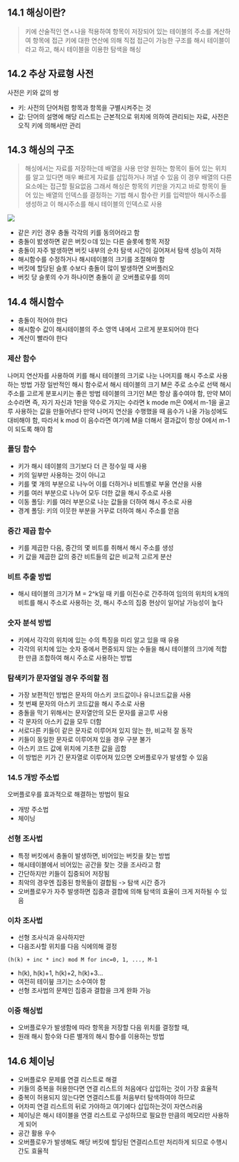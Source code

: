 
## 14.1 해싱이란?
> 키에 산술적인 연ㅅ나을 적용하여 항목이 저장되어 있는 테이블의 주소를 계산하여 항목에 접근
> 키에 대한 연산에 의해 직접 접근이 가능한 구조를 해시 테이블이라고 하고, 해시 테이블을 이용한 탐색을 해싱

## 14.2  추상 자료형 사전
사전은 키와 값의 쌍
- 키: 사전의 단어처럼 항목과 항목을 구별시켜주는 것
- 값: 단어의 설명에 해당
리스트는 근본적으로 위치에 의하여 관리되는 자료, 사전은 오직 키에 의해서만 관리
## 14.3 해싱의 구조
> 해싱에서는 자료를 저장하는데 배열을 사용
> 만양 원하는 항목이 들어 있는 위치를 알고 있다면 매우 빠르게 자료를 삽입하거나 꺼낼 수 있음
> 이 경우 배열의 다른 요소에는 접근할 필요없음
> 그래서 해싱은 항목의 키만을 가지고 바로 항목이 들어 있는 배열의 인덱스를 결정하는 기법
> 해시 함수란 키를 입력받아 해시주소를 생성하고 이 해시주소를 해시 테이블의 인덱스로 사용

![](https://blog.kakaocdn.net/dn/dsWloM/btrGhzPmbSg/FHtEdeExsuHTfDGK0IK3Zk/img.png)
- 같은 키인 경우 충돌 각각의 키를 동의어라고 함
- 충돌이 밠생하면 같은 버킷ㅇ데 있는 다른 슬롯에 항목 저장
- 충돌이 자주 발생하면 버킷 내부의 순차 탐색 시간이 길어져서 탐색 성능이 저하
- 해시함수를 수정하거나 해시테이블의 크기를 조절해야 함
- 버킷에 할당된 슬롯 수보다 충돌이 많이 발생하면 오버플러오
- 버킷 당 슬롯의 수가 하나이면 충돌이 곧 오버플로우를 의미
## 14.4 해시함수
- 충돌이 적어야 한다
- 해시함수 값이 해시테이블의 주소 영역 내에서 고르게 분포되어야 한다
- 계산이 빨라야 한다
### 제산 함수
나머지 연산자를 사용하여 키를 해시 테이블의 크기로 나눈 나머지를 해시 주소로 사용하는 방법
가장 일반적인 해시 함수로서 해시 테이블의 크기 M은 주로 소수로 선택
해시 주소를 고르게 분포시키는 좋은 방법
테이블의 크기인 M은 항상 홀수여야 함, 만약 M이 소수라면 즉, 자기 자신과 1만을 약수로 가지는 수라면 k mode m은 0에서 m-1을 골고루 사용하는 값을 만들어낸다
만약 나머지 연산을 수행했을 때 음수가 나올 가능성에도 대비해야 함, 따라서 k mod 이 음수라면 여기에 M을 더해서 결과값이 항상 0에서 m-1이 되도록 해야 함
### 폴딩 함수
- 키가 해시 테이블의 크기보다 더 큰 정수일 때 사용
- 키의 일부만 사용하는 것이 아니고
- 키를 몇 개의 부분으로 나누어 이를 더하거나 비트별로 부울 연산을 사용
- 키를 여러 부분으로 나누어 모두 더한 값을 해시 주소로 사용
- 이동 폴딩: 키를 여러 부분으로 나눈 값들을 더하여 해시 주소로 사용
- 경계 폴딩: 키의 이웃한 부분을 거꾸로 더하여 해시 주소를 얻음
### 중간 제곱 함수
- 키를 제곱한 다음, 중간의 몇 비트를 취해서 해시 주소를 생성
- 키 값을 제곱한 값의 중간 비트들의 값은 비교적 고르게 분산
### 비트 추출 방법
- 해시 테이블의 크기가 M = 2^k일 때 키를 이진수로 간주하여 임의의 위치의 k개의 비트를 해시 주소로 사용하는 것, 해시 주소의 집중 현상이 일어날 가능성이 높다
### 숫자 분석 방법
- 키에서 각각의 위치에 있는 수의 특징을 미리 알고 있을 때 유용
- 각각의 위치에 있는 숫자 중에서 편중되지 않는 수들을 해시 테이블의 크기에 적합한 만큼 조합하여 해시 주소로 사용하는 방법
### 탐색키가 문자열일 경우 주의할 점
- 가장 보편적인 방법은 문자의 아스키 코드값이나 유니코드값을 사용
- 첫 번째 문자의 아스키 코드값을 해시 주소로 사용
- 충돌을 막기 위해서는 문자열안의 모든 문자를 골고루 사용
- 각 문자의 아스키 값을 모두 더함
- 서로다른 키들이 같은 문자로 이루어져 있지 않는 한, 비교적 잘 동작
- 키들이 동일한 문자로 이루어져 있을 경우 구분 불가
- 아스키 코드 값에 위치에 기초한 값을 곱함
- 이 방법은 키가 긴 문자열로 이루어져 있으면 오버플로우가 발생할 수 있음
### 14.5 개방 주소법
오버플로우를 효과적으로 해결하는 방법이 필요
- 개방 주소법
- 체이닝
### 선형 조사법
- 특정 버킷에서 충돌이 발생하면, 비어있는 버킷을 찾는 방법
- 해시테이블에서 비어있는 공간을 찾는 것을 조사라고 함
- 간단하지만 키들이 집중되어 저장됨
- 최악의 경우엔 집중된 항목들이 결합됨 -> 탐색 시간 증가
- 오버플로우가 자주 발생하면 집중과 결합에 의해 탐색의 효율이 크게 저하될 수 있음
### 이차 조사법
- 선형 조사식과 유사하지만
- 다음조사할 위치를 다음 식에의해 결정
```
(h(k) + inc * inc) mod M for inc=0, 1, ..., M-1
```
- h(k), h(k)+1, h(k)+2, h(k)+3...
- 여전히 테이븦 크기는 소수여야 함
- 선형 조사법의 문제인 집중과 결합을 크게 완화 가능
### 이중 해싱법
- 오버플로우가  발생함에 따라 항목을 저장할 다음 위치를 결정할 때, 
- 원래 해시 함수와 다른 별개의 해시 함수를 이용하는 방법
## 14.6 체이닝
- 오버플로우 문제를 연결 리스트로 해결
- 키들의 중복을 허용한다면 연결 리스트의 처음에다 삽입하는 것이 가장 효율적
- 중복이 허용되지 않는다면 연결리스트를 처음부터 탐색하여야 하므로
- 어차피 연결 리스트의 뒤로 가야하고 여기에다 삽입하는것이 자연스러움
- 체이닝은 해시 테이블을 연결 리스트로 구성하므로 필요한 만큼의 메모리만 사용하게 되어
- 공간 활용 우수
- 오버플로우가 발생해도 해당 버킷에 할당된 연결리스트만 처리하게 되므로 수행시간도 효율적
